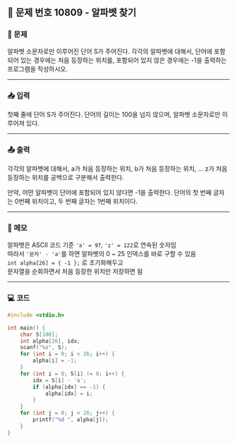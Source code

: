 ## 📝 문제 번호 10809 - 알파벳 찾기 

### 📌 문제
알파벳 소문자로만 이루어진 단어 S가 주어진다. 각각의 알파벳에 대해서, 단어에 포함되어 있는 경우에는 처음 등장하는 위치를, 포함되어 있지 않은 경우에는 -1을 출력하는 프로그램을 작성하시오.

---

### 📥 입력
첫째 줄에 단어 S가 주어진다. 단어의 길이는 100을 넘지 않으며, 알파벳 소문자로만 이루어져 있다.

---

### 📤 출력
각각의 알파벳에 대해서, a가 처음 등장하는 위치, b가 처음 등장하는 위치, ... z가 처음 등장하는 위치를 공백으로 구분해서 출력한다.

만약, 어떤 알파벳이 단어에 포함되어 있지 않다면 -1을 출력한다. 단어의 첫 번째 글자는 0번째 위치이고, 두 번째 글자는 1번째 위치이다.

---

### 📝 메모  
알파벳은 ASCII 코드 기준 `'a' = 97`, `'z' = 122`로 연속된 숫자임  
따라서 `'문자' - 'a'`를 하면 알파벳의 0 ~ 25 인덱스를 바로 구할 수 있음  
`int alpha[26] = { -1 };` 로 초기화해두고  
문자열을 순회하면서 처음 등장한 위치만 저장하면 됨  

---

### 💻 코드
```c
#include <stdio.h>

int main() {
	char S[100];
	int alpha[26], idx;
	scanf("%s", S);
	for (int i = 0; i < 26; i++) {
		alpha[i] = -1;
	}
	for (int i = 0; S[i] != 0; i++) {
		idx = S[i] - 'a';
		if (alpha[idx] == -1) {
			alpha[idx] = i;
		}
	}
	for (int j = 0; j < 26; j++) {
		printf("%d ", alpha[j]);
	}
}
```

